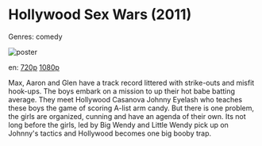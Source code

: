 # Hollywood Sex Wars (2011)

Genres: comedy

![poster](http://image.tmdb.org/t/p/w500/8AzOPkLiOgcqWEkwqZ77OfLdDRi.jpg)

en:
  [720p](magnet:?xt=urn:btih:D7A95912826F0E0597995AFD0A07A4E615694DC1&tr=udp://glotorrents.pw:6969/announce&tr=udp://tracker.opentrackr.org:1337/announce&tr=udp://torrent.gresille.org:80/announce&tr=udp://tracker.openbittorrent.com:80&tr=udp://tracker.coppersurfer.tk:6969&tr=udp://tracker.leechers-paradise.org:6969&tr=udp://p4p.arenabg.ch:1337&tr=udp://tracker.internetwarriors.net:1337)
  [1080p](magnet:?xt=urn:btih:1B966F027348EE75C2E1CB0C9E89CCAC7DEF1CA1&tr=udp://glotorrents.pw:6969/announce&tr=udp://tracker.opentrackr.org:1337/announce&tr=udp://torrent.gresille.org:80/announce&tr=udp://tracker.openbittorrent.com:80&tr=udp://tracker.coppersurfer.tk:6969&tr=udp://tracker.leechers-paradise.org:6969&tr=udp://p4p.arenabg.ch:1337&tr=udp://tracker.internetwarriors.net:1337)
  


Max, Aaron and Glen have a track record littered with strike-outs and misfit hook-ups. The boys embark on a mission to up their hot babe batting average. They meet Hollywood Casanova Johnny Eyelash who teaches these boys the game of scoring A-list arm candy. But there is one problem, the girls are organized, cunning and have an agenda of their own. Its not long before the girls, led by Big Wendy and Little Wendy pick up on Johnny's tactics and Hollywood becomes one big booby trap.